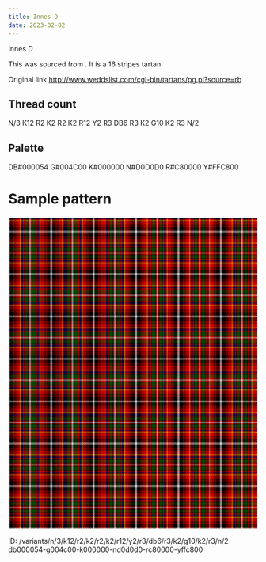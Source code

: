 ```yaml
---
title: Innes D
date: 2023-02-02
---
```

Innes D

This was sourced from <no value>.  It is a 16 stripes tartan.

Original link http://www.weddslist.com/cgi-bin/tartans/pg.pl?source=rb

## Thread count
N/3 K12 R2 K2 R2 K2 R12 Y2 R3 DB6 R3 K2 G10 K2 R3 N/2

## Palette
DB#000054 G#004C00 K#000000 N#D0D0D0 R#C80000 Y#FFC800

# Sample pattern

![Tartan detail](tartan.png "N/3 K12 R2 K2 R2 K2 R12 Y2 R3 DB6 R3 K2 G10 K2 R3 N/2 tartan")

ID: /variants/n/3/k12/r2/k2/r2/k2/r12/y2/r3/db6/r3/k2/g10/k2/r3/n/2-db000054-g004c00-k000000-nd0d0d0-rc80000-yffc800
